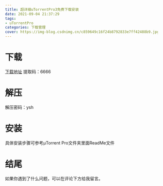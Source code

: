 ```yaml
---
title: 超详细uTorrentPro3免费下载安装
date: 2021-09-04 21:37:29
tags:
- uTorrentPro
categories: 下载管理
cover: https://img-blog.csdnimg.cn/c859649c16f24b8792833e7ff42488b9.jpg
---
```


# 下载
[下载地址](https://pan.baidu.com/s/1o_JMjpdkJmXGUbBboCDmBg)
提取码：6666

# 解压
解压密码：ysh

# 安装
具体安装步骤可参考µTorrent Pro文件夹里面ReadMe文件

# 结尾
如果你遇到了什么问题，可以在评论下方给我留言。










